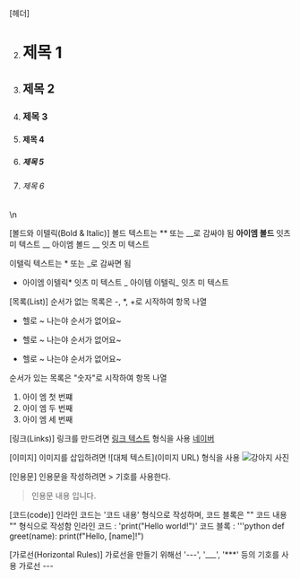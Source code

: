 [헤더]

2. # 제목 1
3. ## 제목 2
4. ### 제목 3
5. #### 제목 4
6. ##### 제목 5
7. ###### 제목 6
\n

[볼드와 이텔릭(Bold & Italic)]
볼드 텍스트는 ** 또는 __로 감싸야 됨
**아이엠 볼드** 잇츠 미 텍스트
__ 아이엠 볼드 __ 잇츠 미 텍스트

이텔릭 텍스트는 * 또는 _로 감싸면 됨
* 아이엠 이텔릭* 잇츠 미 텍스트
_ 아이템 이텔릭_ 잇츠 미 텍스트 

[목록(List)]
순서가 없는 목록은 -, *, +로 시작하여 항목 나열
- 헬로 ~ 나는야 순서가 없어요~
* 헬로 ~ 나는야 순서가 없어요~
+ 헬로 ~ 나는야 순서가 없어요~

순서가 있는 목록은 "숫자"로 시작하여 항목 나열
1. 아이 엠 첫 번쨰
2. 아이 엠 두 번째
3. 아이 엠 세 번째

[링크(Links)]
링크를 만드려면 [링크 텍스트](URL) 형식을 사용
[네이버](https://www.naver.com)

[이미지]
이미지를 삽입하려면 ![대체 텍스트](이미지 URL) 형식을 사용
![강아지 사진](https://example.com/Dog.jpg)

[인용문]
인용문을 작성하려면 > 기호를 사용한다.
> 인용문 내용 입니다.

[코드(code)]
인라인 코드는 '코드 내용' 형식으로 작성하며, 코드 블록은 "" 코드 내용 "" 형식으로 작성함
인라인 코드 : 'print("Hello world!")'
코드 블록 : 
'''python
def greet(name):
    print(f"Hello, [name]!")

[가로선(Horizontal Rules)]
가로선을 만들기 위해선 '---', '___', '***' 등의 기호를 사용
가로선 ---
